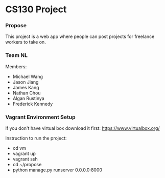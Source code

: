 # CS130 Project

### Propose

This project is a web app where people can post projects for freelance workers to take on.

### Team NL

Members:
  * Michael Wang
  * Jason Jiang
  * James Kang
  * Nathan Chou
  * Algan Rustinya
  * Frederick Kennedy

### Vagrant Environment Setup

If you don't have virtual box download it first:
https://www.virtualbox.org/

Instruction to run the project:
  * cd vm
  * vagrant up
  * vagrant ssh
  * cd ~/propose
  * python manage.py runserver 0.0.0.0:8000
